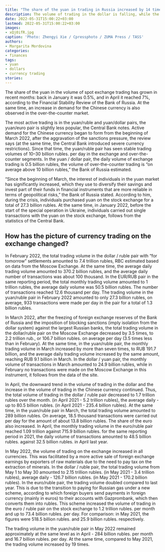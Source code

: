 ```yaml
---
title: "The share of the yuan in trading in Russia increased by 14 times"
description: The volume of trading in the dollar is falling, while the euro and yuan are growing, the Central Bank estimated. The European currency is supported by a new gas payment scheme, and the yuan is gaining popularity among the population
date: 2022-05-31T15:00:22+03:00
lastmod: 2022-05-31T15:00:22+03:00
images:
- xQj0ifR.jpg
caption: 'Photo: Zhengyi Xie / Cpressphoto / ZUMA Press / TASS'
authors:
- Margarita Mordovina
categories:
- finances
tags:
- yuan
- dollars
- currency trading
stories:
---
```


The share of the yuan in the volume of spot exchange trading has grown in recent months: back in January it was 0.5%, and in April it reached 7%, according to the Financial Stability Review of the Bank of Russia. At the same time, an increase in demand for the Chinese currency is also observed in the over-the-counter market.

The most active trading is in the yuan/ruble and yuan/dollar pairs, the yuan/euro pair is slightly less popular, the Central Bank notes. Active demand for the Chinese currency began to form from the beginning of March 2022, after the aggravation of the sanctions pressure, the review says (at the same time, the Central Bank introduced severe currency restrictions). Since that time, the yuan/ruble pair has seen stable trading volumes of 10–30 billion rubles. per day in the exchange and over-the-counter segments. In the yuan / dollar pair, the daily volume of exchange trading is 0.5 billion rubles, the volume of over-the-counter trading is “on average above 10 billion rubles,” the Bank of Russia estimated.

“Since the beginning of March, the interest of individuals in the yuan market has significantly increased, which they use to diversify their savings and invest part of their funds in financial instruments that are more reliable in terms of geopolitical risks,” the Bank of Russia stated. According to him, during the crisis, individuals purchased yuan on the stock exchange for a total of 27.3 billion rubles. At the same time, in January 2022, before the start of the special operation in Ukraine, individuals carried out single transactions with the yuan on the stock exchange, follows from the statistics of the Central Bank.

## How has the picture of currency trading on the exchange changed?

In February 2022, the total trading volume in the dollar / ruble pair with “for tomorrow” settlements amounted to 7.4 trillion rubles, RBC estimated based on data from the Moscow Exchange. At the same time, the average daily trading volume amounted to 370.2 billion rubles, and the average daily number of transactions was about 100 thousand. In the EUR/RUB pair in the same reporting period, the total monthly trading volume amounted to 1 trillion rubles, the average daily volume was 50.5 billion rubles. The number of transactions reached 12.6 thousand per day. The trading volume in the yuan/ruble pair in February 2022 amounted to only 27.3 billion rubles, on average, 933 transactions were made per day in the pair for a total of 1.3 billion rubles.

In March 2022, after the freezing of foreign exchange reserves of the Bank of Russia and the imposition of blocking sanctions (imply isolation from the dollar system) against the largest Russian banks, the total trading volume in the dollar/ruble pair on the Moscow Exchange decreased by 3.5 times, to 2.2 trillion rub., or 106.7 billion rubles. on average per day (3.5 times less than in February). At the same time, in the yuan/ruble pair, the monthly trading volume in March increased by more than seven times, to RUB 191.7 billion, and the average daily trading volume increased by the same amount, reaching RUB 9.1 billion in March. In the dollar / yuan pair, the monthly volume of transactions in March amounted to 24.9 billion rubles, while in February no transactions were made on the Moscow Exchange in this instrument, it follows from the data of the site.

In April, the downward trend in the volume of trading in the dollar and the increase in the volume of trading in the Chinese currency continued. Thus, the total volume of trading in the dollar / ruble pair decreased to 1.7 trillion rubles over the month. (in April 2021 - 5.2 trillion rubles), the average daily - up to 80.5 billion rubles. (in April 2021 - 235.4 billion rubles). At the same time, in the yuan/ruble pair in March, the total trading volume amounted to 289 billion rubles. On average, 18.5 thousand transactions were carried out per day for the amount of about 13.8 billion rubles. The share of the euro also increased. In April, the monthly trading volume in the euro/ruble pair reached 1.09 trillion against 715.9 billion rubles. for the same reporting period in 2021, the daily volume of transactions amounted to 48.5 billion rubles. against 32.5 billion rubles. in April last year.

In May 2022, the volume of trading on the exchange increased in all currencies. This was facilitated by a more active sale of foreign exchange earnings by exporters of raw materials due to the need to pay tax on the extraction of minerals. In the dollar / ruble pair, the total trading volume from May 1 to May 30 amounted to 2.15 trillion rubles. (in May 2021 - 3.4 trillion rubles), average daily - 126.7 billion rubles. (in May 2021 - 170.2 billion rubles). In the euro/ruble pair, the trading volume doubled compared to last year. This is due to the transition to paying for Russian gas under a new scheme, according to which foreign buyers send payments in foreign currency (mainly in euros) to their accounts with Gazprombank, which then converts them into rubles. This scheme increased the volume of trading in the euro / ruble pair on the stock exchange to 1.2 trillion rubles. per month and up to 73.4 billion rubles. per day. For comparison: in May 2021, the figures were 518.5 billion rubles. and 25.9 billion rubles. respectively.

The trading volume in the yuan/ruble pair in May 2022 remained approximately at the same level as in April - 284 billion rubles. per month and 16.7 billion rubles. per day. At the same time, compared to May 2021, the trading volume increased by 19 times.